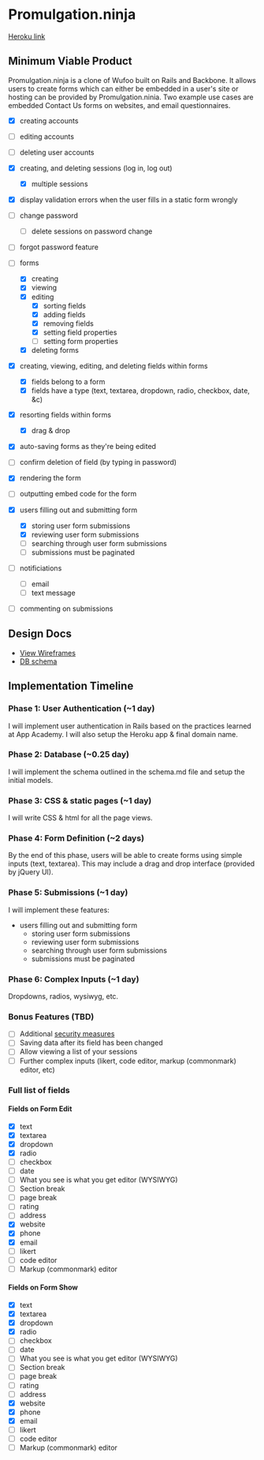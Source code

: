 # Promulgation.ninja

[Heroku link][heroku]

[heroku]: http://.herokuapp.com

## Minimum Viable Product
Promulgation.ninja is a clone of Wufoo built on Rails and Backbone. It allows
users to create forms which can either be embedded in a user's site or hosting
can be provided by Promulgation.ninia. Two example use cases are embedded
Contact Us forms on websites, and email questionnaires.

- [x] creating accounts
- [ ] editing accounts
- [ ] deleting user accounts
- [x] creating, and deleting sessions (log in, log out)
  - [x] multiple sessions
- [x] display validation errors when the user fills in a static form wrongly
- [ ] change password
  - [ ] delete sessions on password change
- [ ] forgot password feature
- [ ] forms
  - [x] creating
  - [x] viewing
  - [x] editing
    - [x] sorting fields
    - [x] adding fields
    - [x] removing fields
    - [x] setting field properties
    - [ ] setting form properties
  - [x] deleting forms
- [x] creating, viewing, editing, and deleting fields within forms
  - [x] fields belong to a form
  - [x] fields have a type (text, textarea, dropdown, radio, checkbox, date, &c)
- [x] resorting fields within forms
  - [x] drag & drop
- [x] auto-saving forms as they're being edited
- [ ] confirm deletion of field (by typing in password)
- [x] rendering the form
- [ ] outputting embed code for the form
- [x] users filling out and submitting form
  - [x] storing user form submissions
  - [x] reviewing user form submissions
  - [ ] searching through user form submissions
  - [ ] submissions must be paginated
- [ ] notificiations
  - [ ] email
  - [ ] text message
- [ ] commenting on submissions


## Design Docs
* [View Wireframes][views]
* [DB schema][schema]

[views]: ./docs/views.md
[schema]: ./docs/schema.md

## Implementation Timeline

### Phase 1: User Authentication (~1 day)
I will implement user authentication in Rails based on the practices learned at
App Academy. I will also setup the Heroku app & final domain name.

### Phase 2: Database (~0.25 day)
I will implement the schema outlined in the schema.md file and setup the
initial models.

### Phase 3: CSS & static pages (~1 day)
I will write CSS & html for all the page views.

### Phase 4: Form Definition (~2 days)
By the end of this phase, users will be able to create forms using simple
inputs (text, textarea). This may include a drag and drop interface (provided by
jQuery UI).

### Phase 5: Submissions (~1 day)
I will implement these features:
- users filling out and submitting form
  - storing user form submissions
  - reviewing user form submissions
  - searching through user form submissions
  - submissions must be paginated

### Phase 6: Complex Inputs (~1 day)
Dropdowns, radios, wysiwyg, etc.

### Bonus Features (TBD)
- [ ] Additional [security measures](http://guides.rubyonrails.org/security.html)
- [ ] Saving data after its field has been changed
- [ ] Allow viewing a list of your sessions
- [ ] Further complex inputs (likert, code editor, markup (commonmark) editor, etc)

### Full list of fields

#### Fields on Form Edit
- [x] text
- [x] textarea
- [x] dropdown
- [x] radio
- [ ] checkbox
- [ ] date
- [ ] What you see is what you get editor (WYSIWYG)
- [ ] Section break
- [ ] page break
- [ ] rating
- [ ] address
- [x] website
- [x] phone
- [x] email
- [ ] likert
- [ ] code editor
- [ ] Markup (commonmark) editor

#### Fields on Form Show
- [x] text
- [x] textarea
- [x] dropdown
- [x] radio
- [ ] checkbox
- [ ] date
- [ ] What you see is what you get editor (WYSIWYG)
- [ ] Section break
- [ ] page break
- [ ] rating
- [ ] address
- [x] website
- [x] phone
- [x] email
- [ ] likert
- [ ] code editor
- [ ] Markup (commonmark) editor

